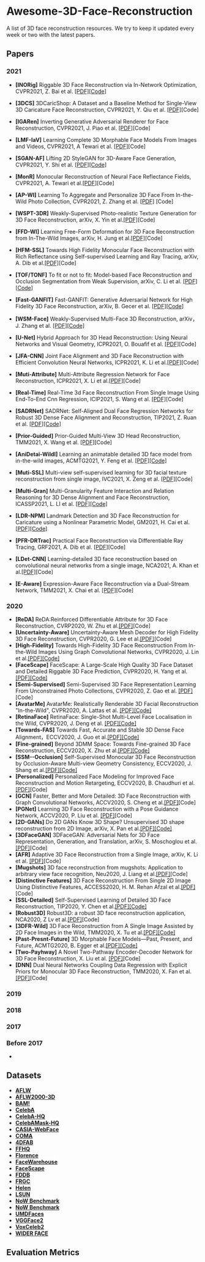 # Awesome-3D-Face-Reconstruction

A list of 3D face reconstruction resources. We try to keep it updated every week or two with the latest papers.

## Papers

### 2021

- **[INORig]** Riggable 3D Face Reconstruction via In-Network Optimization, CVPR2021, Z. Bai et al. [[PDF]](https://openaccess.thecvf.com/content/CVPR2021/papers/Bai_Riggable_3D_Face_Reconstruction_via_In-Network_Optimization_CVPR_2021_paper.pdf)[[Code]](https://github.com/zqbai-jeremy/INORig)

- **[3DCS]**  3DCaricShop: A Dataset and a Baseline Method for Single-View 3D Caricature Face Reconstruction, CVPR2021, Y. Qiu et al. [[PDF]](https://openaccess.thecvf.com/content/CVPR2021/papers/Qiu_3DCaricShop_A_Dataset_and_a_Baseline_Method_for_Single-View_3D_CVPR_2021_paper.pdf)[Code]

- **[IGARen]** Inverting Generative Adversarial Renderer for Face Reconstruction, CVPR2021, J. Piao et al. [[PDF]](https://openaccess.thecvf.com/content/CVPR2021/papers/Piao_Inverting_Generative_Adversarial_Renderer_for_Face_Reconstruction_CVPR_2021_paper.pdf)[Code]

- **[LMF-IaV]** Learning Complete 3D Morphable Face Models From Images and Videos, CVPR2021, A Tewari et al. [[PDF]](https://openaccess.thecvf.com/content/CVPR2021/papers/R_Learning_Complete_3D_Morphable_Face_Models_From_Images_and_Videos_CVPR_2021_paper.pdf)[Code]

- **[SGAN-AF]** Lifting 2D StyleGAN for 3D-Aware Face Generation, CVPR2021, Y. Shi et al. [[PDF]](https://openaccess.thecvf.com/content/CVPR2021/papers/Shi_Lifting_2D_StyleGAN_for_3D-Aware_Face_Generation_CVPR_2021_paper.pdf)[[Code]](https://github.com/seasonSH/LiftedGAN)

- **[MonR]** Monocular Reconstruction of Neural Face Reflectance Fields, CVPR2021, A. Tewari et al.[[PDF]](https://openaccess.thecvf.com/content/CVPR2021/papers/R_Monocular_Reconstruction_of_Neural_Face_Reflectance_Fields_CVPR_2021_paper.pdf)[Code]

- **[AP-WI]** Learning To Aggregate and Personalize 3D Face From In-the-Wild Photo Collection, CVPR2021, Z. Zhang et al. [[PDF]](https://openaccess.thecvf.com/content/CVPR2021/papers/Zhang_Learning_To_Aggregate_and_Personalize_3D_Face_From_In-the-Wild_Photo_CVPR_2021_paper.pdf) [Code]

- **[WSPT-3DR]** Weakly-Supervised Photo-realistic Texture Generation for 3D Face Reconstruction, arXiv, X. Yin et al.[[PDF]](https://arxiv.org/pdf/2106.08148)[Code]

- **[FFD-WI]** Learning Free-Form Deformation for 3D Face Reconstruction from In-The-Wild Images, arXiv, H. Jung et al.[[PDF]](https://arxiv.org/pdf/2105.14857)[Code]

- **[HFM-SSL]** Towards High Fidelity Monocular Face Reconstruction with Rich Reflectance using Self-supervised Learning and Ray Tracing, arXiv, A. Dib et al.[[PDF]](https://arxiv.org/pdf/2103.15432)[Code]

- **[TOF/TONF]** To fit or not to fit: Model-based Face Reconstruction and Occlusion Segmentation from Weak Supervision, arXiv, C. Li et al. [[PDF]](https://arxiv.org/pdf/2106.09614)[[Code]](https://github.com/unibas-gravis/Occlusion-Robust-MoFA)

- **[Fast-GANFIT]** Fast-GANFIT: Generative Adversarial Network for High Fidelity 3D Face Reconstruction, arXiv, B. Gecer et al. [[PDF]](https://arxiv.org/pdf/2105.07474)[[Code]](https://github.com/barisgecer/ganfit)

- **[WSM-Face]** Weakly-Supervised Multi-Face 3D Reconstruction, arXiv，J. Zhang et al. [[PDF]](https://arxiv.org/pdf/2101.02000)[[Code]](https://github.com/kalyo-zjl/WM3DR)

- **[U-Net]** Hybrid Approach for 3D Head Reconstruction: Using Neural Networks and Visual Geometry, ICPR2021, O. Bouafif et al. [[PDF]](https://ieeexplore.ieee.org/stamp/stamp.jsp?tp=&arnumber=9412782)[Code]

- **[JFA-CNN]** Joint Face Alignment and 3D Face Reconstruction with Efficient Convolution Neural Networks, ICPR2021, K. Li et al.[[PDF]](https://ailb-web.ing.unimore.it/icpr/media/slides/11715.pdf)[Code]

- **[Muti-Attribute]** Multi-Attribute Regression Network for Face Reconstruction, ICPR2021, X. Li et al.[[PDF]](https://ieeexplore.ieee.org/stamp/stamp.jsp?tp=&arnumber=9412668)[Code]

- **[Real-Time]** Real-Time 3d Face Reconstruction From Single Image Using End-To-End Cnn Regression, ICIP2021, S. Wang et al. [[PDF]](https://ieeexplore.ieee.org/stamp/stamp.jsp?tp=&arnumber=9506103)[Code]

- **[SADRNet]** SADRNet: Self-Aligned Dual Face Regression Networks for Robust 3D Dense Face Alignment and Reconstruction, TIP2021, Z. Ruan et al. [[PDF]](https://arxiv.org/pdf/2106.03021)[[Code]](https://github.com/MCG-NJU/SADRNet)

- **[Prior-Guided]** Prior-Guided Multi-View 3D Head Reconstruction, TMM2021, X. Wang et al. [[PDF]](https://arxiv.org/pdf/2107.04277)[Code]

- **[AniDetai-WildI]** Learning an animatable detailed 3D face model from in-the-wild images,  ACMTG2021, Y. Feng et al. [[PDF]](https://dl.acm.org/doi/pdf/10.1145/3450626.3459936)[[Code]](https://deca.is.tue.mpg.de.)

- **[Muti-SSL]** Multi-view self-supervised learning for 3D facial texture reconstruction from single image, IVC2021, X. Zeng et al. [[PDF]](https://www.sciencedirect.com/science/article/pii/S026288562100216X/pdfft?isDTMRedir=true&download=true)[Code]

- **[Multi-Gran]** Multi-Granularity Feature Interaction and Relation Reasoning for 3D Dense Alignment and Face Reconstruction, ICASSP2021, L. LI et al. [[PDF]](https://ieeexplore.ieee.org/stamp/stamp.jsp?tp=&arnumber=9413649)[[Code]](https://github.com/leilimaster/MFIRRN)

- **[LDR-NPM]** Landmark Detection and 3D Face Reconstruction for Caricature using a Nonlinear Parametric Model, GM2021, H. Cai et al. [[PDF]](https://arxiv.org/pdf/2004.09190)[[Code]](https://github.com/Juyong/CaricatureFace)

- **[PFR-DRTrac]** Practical Face Reconstruction via Differentiable Ray Tracing, GRF2021, A. Dib et al. [[PDF]](https://arxiv.org/pdf/2101.05356)[Code]

- **[LDet-CNN]** Learning-detailed 3D face reconstruction based on convolutional neural networks from a single image, NCA2021, A. Khan et al.[[PDF]](https://link.springer.com/content/pdf/10.1007/s00521-020-05373-w.pdf)[Code]

- **[E-Aware]** Expression-Aware Face Reconstruction via a Dual-Stream Network, TMM2021, X. Chai et al. [[PDF]](https://ieeexplore.ieee.org/stamp/stamp.jsp?tp=&arnumber=9392331)[Code]

  

### 2020

* **[ReDA]** ReDA:Reinforced Differentiable Attribute for 3D Face Reconstruction, CVRP2020, W. Zhu et al.[[PDF]](http://openaccess.thecvf.com/content_CVPR_2020/papers/Zhu_ReDAReinforced_Differentiable_Attribute_for_3D_Face_Reconstruction_CVPR_2020_paper.pdf)[Code]
* **[Uncertainty-Aware]** Uncertainty-Aware Mesh Decoder for High Fidelity 3D Face Reconstruction, CVPR2020, G. Lee et al.[[PDF]](https://openaccess.thecvf.com/content_CVPR_2020/papers/Lee_Uncertainty-Aware_Mesh_Decoder_for_High_Fidelity_3D_Face_Reconstruction_CVPR_2020_paper.pdf)[Code]
* **[High-Fidelity]** Towards High-Fidelity 3D Face Reconstruction From In-the-Wild Images Using Graph Convolutional Networks, CVPR2020, J. Lin et al.[[PDF]](https://arxiv.org/pdf/2003.05653)[[Code]](https://github.com/FuxiCV/3D-Face-GCNs)
* **[FaceScape]** FaceScape: A Large-Scale High Quality 3D Face Dataset and Detailed Riggable 3D Face Prediction, CVPR2020, H. Yang et al. [[PDF]](https://arxiv.org/pdf/2003.13989)[[Code]](https://github.com/zhuhao-nju/facescape)
* **[Semi-Supervised]** Semi-Supervised 3D Face Representation Learning From Unconstrained Photo Collections, CVPR2020, Z. Gao et al. [[PDF]](https://openaccess.thecvf.com/content_CVPRW_2020/papers/w21/Gao_Semi-Supervised_3D_Face_Representation_Learning_From_Unconstrained_Photo_Collections_CVPRW_2020_paper.pdf)[Code]
* **[AvatarMe]** AvatarMe: Realistically Renderable 3D Facial Reconstruction "In-the-Wild", CVPR2020, A. Lattas et al. [[PDF]](https://arxiv.org/pdf/2003.13845)[[Code]](https://github.com/lattas/avatarme)
* **[RetinaFace]** RetinaFace: Single-Shot Multi-Level Face Localisation in the Wild, CVPR2020, J. Deng et al. [[PDF]](https://openaccess.thecvf.com/content_CVPR_2020/papers/Deng_RetinaFace_Single-Shot_Multi-Level_Face_Localisation_in_the_Wild_CVPR_2020_paper.pdf)[[Code]](https://github.com/barisbatuhan/FaceDetector)
* **[Towards-FAS]**  Towards Fast, Accurate and Stable 3D Dense Face Alignment，ECCV2020, J. Guo et al.[[PDF]](https://arxiv.org/pdf/2009.09960v2.pdf)[[Code]](https://github.com/cleardusk/3DDFA_V2)
* **[Fine-grained]**  Beyond 3DMM Space: Towards Fine-grained 3D Face Reconstruction, ECCV2020, X. Zhu et al.[[PDF]](https://www.ecva.net/papers/eccv_2020/papers_ECCV/papers/123530341.pdf)[[Code]](https://github.com/XiangyuZhu-open/Beyond3DMM)
* **[SSM--Occlusion]** Self-Supervised Monocular 3D Face Reconstruction by Occlusion-Aware Multi-view Geometry Consistency, ECCV2020, J. Shang et al.[[PDF]](https://arxiv.org/pdf/2007.12494v1.pdf)[[Code]](https://github.com/jiaxiangshang/MGCNet)
* **[Personalized]** Personalized Face Modeling for Improved Face Reconstruction and Motion Retargeting, ECCV2020, B. Chaudhuri et al. [[PDF]](https://arxiv.org/pdf/2007.06759)[Code]
* **[GCN]** Faster, Better and More Detailed: 3D Face Reconstruction with Graph Convolutional Networks, ACCV2020, S. Cheng et al.[[PDF]](https://openaccess.thecvf.com/content/ACCV2020/papers/Cheng_Faster_Better_and_More_Detailed_3D_Face_Reconstruction_with_Graph_ACCV_2020_paper.pdf)[Code]
* **[PGNet]** Learning 3D Face Reconstruction with a Pose Guidance Network,  ACCV2020, P. Liu et al. [[PDF]](https://arxiv.org/pdf/2010.04384)[Code]
* **[2D-GANs]** Do 2D GANs Know 3D Shape? Unsupervised 3D shape reconstruction from 2D Image, arXiv, X. Pan et al.[[PDF]](https://arxiv.org/pdf/2011.00844)[[Code]](https://github.com/XingangPan/GAN2Shape)
* **[3DFaceGAN]** 3DFaceGAN: Adversarial Nets for 3D Face Representation, Generation, and Translation, arXiv, S. Moschoglou et al. [[PDF]](https://arxiv.org/pdf/1905.00307)[Code]
* **[AFR]** Adaptive 3D Face Reconstruction from a Single Image, arXiv, K. Li et al. [[PDF]](https://arxiv.org/pdf/2007.03979)[Code]
* **[Mugshots]** 3D face reconstruction from mugshots: Application to arbitrary view face recognition, Neu2020, J. Liang et al.[[PDF]](https://www.sciencedirect.com/science/article/pii/S0925231220309279/pdfft?isDTMRedir=true&download=true)[Code]
* **[Distinctive  Features]** 3D Face Reconstruction From Single 2D Image Using Distinctive Features, ACCESS2020, H. M. Rehan Afzal et al.[[PDF]](https://ieeexplore.ieee.org/iel7/6287639/8948470/09210569.pdf)[Code]
* **[SSL-Detailed]** Self-Supervised Learning of Detailed 3D Face Reconstruction, TIP2020, Y. Chen et al.[[PDF]](https://arxiv.org/pdf/1910.11791v2.pdf)[[Code]](https://github.com/cyj907/unsupervised-detail-layer)
* **[Robust3D]**  Robust3D: a robust 3D face reconstruction application, NCA2020, Z Lv et al.[[PDF]](https://link.springer.com/content/pdf/10.1007/s00521-019-04380-w.pdf)[Code]
* **[3DFR-Wild]** 3D Face Reconstruction from A Single Image Assisted by 2D Face Images in the Wild, TMM2020, X. Tu et al.[[PDF]](https://arxiv.org/pdf/1903.09359v2.pdf)[[Code]](https://github.com/XgTu/2DASL)
* **[Past-Presnt-Future]** 3D Morphable Face Models—Past, Present, and Future, ACMTG2020, B. Egger et al.[[PDF]](https://arxiv.org/pdf/1909.01815)[[Code]](https://github.com/3d-morphable-models/curated-list-of-awesome-3D-Morphable-Model-software-and-data)
* **[Two-Payhway]** A Novel Two-Pathway Encoder-Decoder Network for 3D Face Reconstruction, X. Liu et al. [[PDF]](https://ieeexplore.ieee.org/stamp/stamp.jsp?tp=&arnumber=9053699)[Code]
* **[DNN]** Dual Neural Networks Coupling Data Regression with Explicit Priors for Monocular 3D Face Reconstruction, TMM2020, X. Fan et al. [[PDF]](https://ieeexplore.ieee.org/stamp/stamp.jsp?tp=&arnumber=9093203)[Code]


### 2019


### 2018


### 2017


### Before 2017

-

## Datasets



* **[AFLW](https://paperswithcode.com/dataset/aflw)**
* **[AFLW2000-3D](https://paperswithcode.com/dataset/aflw2000-3d)**
* **[BAM!](https://paperswithcode.com/dataset/bam)**
* **[CelebA](https://paperswithcode.com/dataset/celeba)**
* **[CelebA-HQ](https://paperswithcode.com/dataset/celeba-hq)**
* **[CelebAMask-HQ](https://paperswithcode.com/dataset/celebamask-hq)**
* **[CASIA-WebFace](https://paperswithcode.com/dataset/casia-webface)**
* **[COMA](https://paperswithcode.com/dataset/coma)**
* **[4DFAB](https://paperswithcode.com/dataset/4dfab)**
* **[FFHQ](https://paperswithcode.com/dataset/ffhq)**
* **[Florence](https://paperswithcode.com/dataset/florence)**
* **[FaceWarehouse](https://paperswithcode.com/dataset/facewarehouse)**
* **[FaceScape](https://paperswithcode.com/dataset/facescape)**
* **[FDDB](https://paperswithcode.com/dataset/fddb)**
* **[FRGC](https://paperswithcode.com/dataset/frgc)**
* **[Helen](https://paperswithcode.com/dataset/helen)**
* **[LSUN](https://paperswithcode.com/dataset/lsun)**
* **[NoW Benchmark](https://paperswithcode.com/dataset/now-benchmark)**
* **[NoW Benchmark](https://paperswithcode.com/dataset/now-benchmark)**
* **[UMDFaces](https://paperswithcode.com/dataset/umdfaces)**
* **[VGGFace2](https://paperswithcode.com/dataset/vggface2-1)**
* **[VoxCeleb2](https://paperswithcode.com/dataset/voxceleb2)**
* **[WIDER FACE](https://paperswithcode.com/dataset/wider-face-1)**

## Evaluation Metrics


